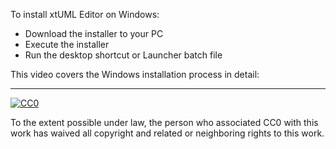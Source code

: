 To install xtUML Editor on Windows:
  - Download the installer to your PC
  - Execute the installer
  - Run the desktop shortcut or Launcher batch file
  
This video covers the Windows installation process in detail:

<div class="macro-embedly" contenteditable="false" data-url="http://youtu.be/V566YTr-YNA">
<div> </div>
</div>



* * *

[![CC0](http://i.creativecommons.org/p/zero/1.0/88x31.png) ](http://creativecommons.org/publicdomain/zero/1.0/)

To the extent possible under law, <span>the person who associated CC0</span> with this work has 
waived all copyright and related or neighboring rights to this work.